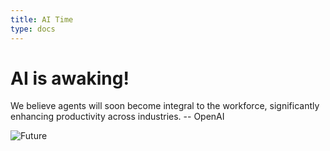 ```yaml
---
title: AI Time
type: docs
---
```


# AI is awaking!

We believe agents will soon become integral to the workforce, significantly enhancing productivity across industries. -- OpenAI

![Future](images/c4806e51-f07b-40b9-819f-6a4b39bc41a6_1742253611414455901.png)
